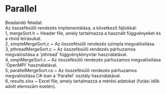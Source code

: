 # Parallel

Beadandó feladat:  
Az összefésülő rendezés implementálása, a következő fájlokkal:  
1, mergeSort.h ~ Header file, amely tartalmazza a használt függvényeket és a rövid leírásukat.  
2, simpleMergeSort.c ~ Az összefésülő rendezés szimpla megvalósítása.  
3, pthreadMergeSort.c ~ Az összefésülő rendezés párhuzamos megvalósítása a 'pthread' függvénykönyvtár használatával.  
4, ompiMergeSort.c ~ Az összefésülő rendezés párhuzamos megvalósítása 'OpenMPI' használatával.  
5, parallelMergeSort.cs ~ Az összefésülő rendezés párhuzamos megvalósítása C#-ban a 'Parallel' osztály használatával.  
6, results.xlsx ~ Excel file, amely tartalmazza a mérési adatokat (futási idők adott elemszám esetén).
